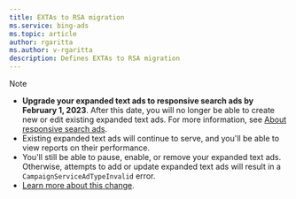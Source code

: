 ```yaml
---
title: EXTAs to RSA migration
ms.service: bing-ads
ms.topic: article
author: rgaritta
ms.author: v-rgaritta
description: Defines EXTAs to RSA migration
---
```


> [!NOTE]
>
> * **Upgrade your expanded text ads to responsive search ads by February 1, 2023**. After this date, you will no longer be able to create new or edit existing expanded text ads. For more information, see [About responsive search ads](https://help.ads.microsoft.com/#apex/ads/en/60037/0).
> * Existing expanded text ads will continue to serve, and you'll be able to view reports on their performance.  
> * You'll still be able to pause, enable, or remove your expanded text ads. Otherwise, attempts to add or update expanded text ads will result in a `CampaignServiceAdTypeInvalid` error.
> * [Learn more about this change](https://about.ads.microsoft.com/en-us/blog/post/august-2022/you-have-5-additional-months-to-migrate-to-responsive-search-ads-deadline-extended-to-february-1-2023).
